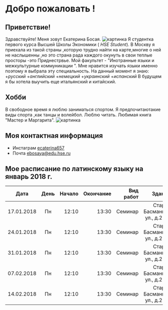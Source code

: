 # Добро пожаловать !
## Приветствие!
Здравствуйте! Меня зовут Екатерина Босая.
![картинка](https://pp.userapi.com/c840638/v840638130/3c882/lrtkWP1rEmA.jpg) 
Я студентка первого курса Высшей Школы Экономики ( *HSE Student*). В Москву я приехала из такой страны ,которую трудно найти на карте,многие о ней не наслышенны ,но это страна рада каждого окунуть в свои теплые просторы  -это Приднестрвье. Мой факультет - "Инотранные языки и межкультурные коммуникации ". Мне нравится изучать языки именно поэтому я выбрала эту специальность. На данный момент я знаю:
+_русский_ 
+_английский_
+_немецкий_
+_украинский_ 
+_испанский_
В будущем я бы хотела выучить еще итальянский и китайский. 
## Хобби 
В свободное время я люблю заниматься спортом. Я предпочитаютакие виды спорта ,как танцы и волейбол. Люблю  читать. Любимая книга "Мастер и Маргарита".
![картинка](http://knijky.ru/sites/default/files/styles/264x390/public/31583.jpg?itok=rm1YiVJV)
## Моя контактная информация 
* Инстаграм [ecaterina657](https://www.instagram.com/ecaterina657/)
* Почта <ebosaya@edu.hse.ru>
## Мое расписание по латинскому языку на январь 2018 г.
| __Дата__ | __День__ | __Начало__ | __Окончание__ | __Вид работ__ | __Здание__ | __Аудитория__ |
---|:---:|---:|---:|---:|---:|---:|
|17.01.2018| Пн | 12:10 | 13:30 | Семинар | Старая Басманная ул., д.21/4 | В-301|
|24.01.2018| Пн | 12:10 | 13:30 | Семинар | Старая Басманная ул., д.21/4 | В-301|
|31.01.2018| Пн | 12:10 | 13:30 | Семинар | Старая Басманная ул., д.21/4 | В-301|
|07.02.2018| Пн | 12:10 | 13:30 | Семинар | Старая Басманная ул., д.21/4 | В-301|
|14.02.2018| Пн | 12:10 | 13:30 | Семинар | Старая Басманная ул., д.21/4 | В-301|
